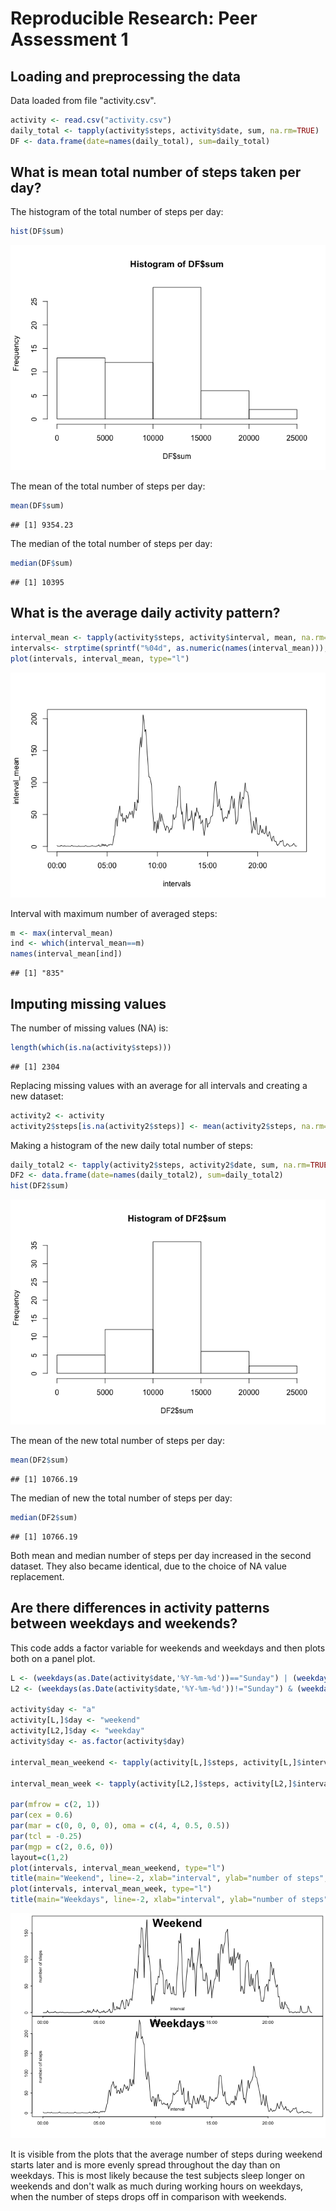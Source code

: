 # Reproducible Research: Peer Assessment 1


## Loading and preprocessing the data
Data loaded from file "activity.csv".

```r
activity <- read.csv("activity.csv")
daily_total <- tapply(activity$steps, activity$date, sum, na.rm=TRUE)
DF <- data.frame(date=names(daily_total), sum=daily_total)
```


## What is mean total number of steps taken per day?
The histogram of the total number of steps per day:

```r
hist(DF$sum)
```

![](PA1_template_files/figure-html/unnamed-chunk-2-1.png) 

The mean of the total number of steps per day:

```r
mean(DF$sum)
```

```
## [1] 9354.23
```

The median of the total number of steps per day:

```r
median(DF$sum)
```

```
## [1] 10395
```

## What is the average daily activity pattern?

```r
interval_mean <- tapply(activity$steps, activity$interval, mean, na.rm=TRUE)
intervals<- strptime(sprintf("%04d", as.numeric(names(interval_mean))), format="%H%M")
plot(intervals, interval_mean, type="l")
```

![](PA1_template_files/figure-html/unnamed-chunk-5-1.png) 

Interval with maximum number of averaged steps:

```r
m <- max(interval_mean)
ind <- which(interval_mean==m)
names(interval_mean[ind])
```

```
## [1] "835"
```


## Imputing missing values
The number of missing values (NA) is:

```r
length(which(is.na(activity$steps)))
```

```
## [1] 2304
```
Replacing missing values with an average for all intervals and creating a new dataset:

```r
activity2 <- activity
activity2$steps[is.na(activity2$steps)] <- mean(activity2$steps, na.rm=TRUE)
```
Making a histogram of the new daily total number of steps:

```r
daily_total2 <- tapply(activity2$steps, activity2$date, sum, na.rm=TRUE)
DF2 <- data.frame(date=names(daily_total2), sum=daily_total2)
hist(DF2$sum)
```

![](PA1_template_files/figure-html/unnamed-chunk-9-1.png) 

The mean of the new total number of steps per day:

```r
mean(DF2$sum)
```

```
## [1] 10766.19
```

The median of new the total number of steps per day:

```r
median(DF2$sum)
```

```
## [1] 10766.19
```

Both mean and median number of steps per day increased in the second dataset. They also became identical, due to the choice of NA value replacement.

## Are there differences in activity patterns between weekdays and weekends?
This code adds a factor variable for weekends and weekdays and then plots both on a panel plot.


```r
L <- (weekdays(as.Date(activity$date,'%Y-%m-%d'))=="Sunday") | (weekdays(as.Date(activity$date,'%Y-%m-%d'))=="Saturday")
L2 <- (weekdays(as.Date(activity$date,'%Y-%m-%d'))!="Sunday") & (weekdays(as.Date(activity$date,'%Y-%m-%d'))!="Saturday")

activity$day <- "a"
activity[L,]$day <- "weekend"
activity[L2,]$day <- "weekday"
activity$day <- as.factor(activity$day)

interval_mean_weekend <- tapply(activity[L,]$steps, activity[L,]$interval, mean, na.rm=TRUE)

interval_mean_week <- tapply(activity[L2,]$steps, activity[L2,]$interval, mean, na.rm=TRUE)

par(mfrow = c(2, 1))
par(cex = 0.6)
par(mar = c(0, 0, 0, 0), oma = c(4, 4, 0.5, 0.5))
par(tcl = -0.25)
par(mgp = c(2, 0.6, 0))
layout=c(1,2)
plot(intervals, interval_mean_weekend, type="l")
title(main="Weekend", line=-2, xlab="interval", ylab="number of steps", cex.main=2.5)
plot(intervals, interval_mean_week, type="l")
title(main="Weekdays", line=-2, xlab="interval", ylab="number of steps", cex.main=2.5)
```

![](PA1_template_files/figure-html/unnamed-chunk-12-1.png) 

It is visible from the plots that the average number of steps during weekend starts later and is more evenly spread throughout the day than on weekdays. This is most likely because the test subjects sleep longer on weekends and don't walk as much during working hours on weekdays, when the number of steps drops off in comparison with weekends.


